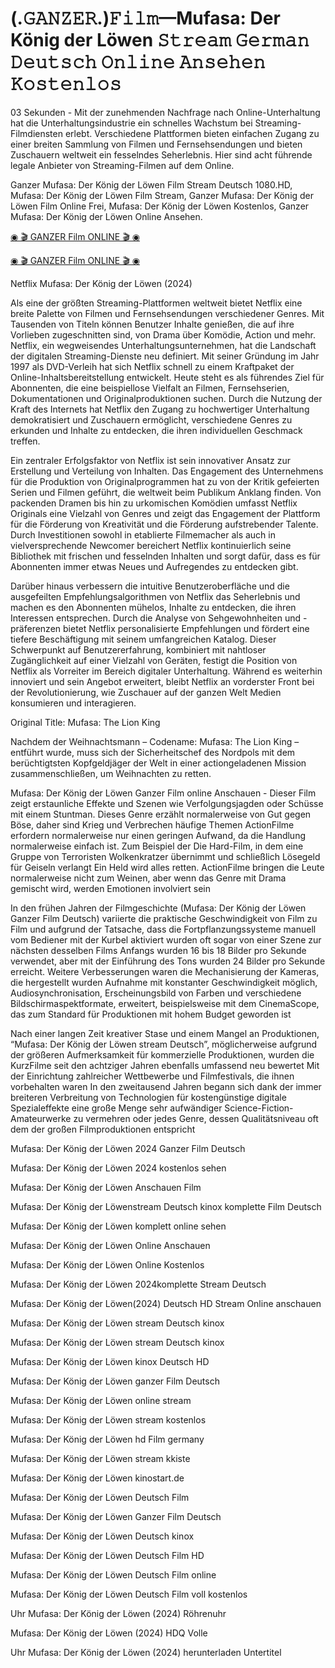 # (.𝙶𝙰𝙽𝚉𝙴𝚁.)𝙵𝚒𝚕𝚖—Mufasa: Der König der Löwen 𝚂𝚝𝚛𝚎𝚊𝚖 𝙶𝚎𝚛𝚖𝚊𝚗 𝙳𝚎𝚞𝚝𝚜𝚌𝚑 𝙾𝚗𝚕𝚒𝚗𝚎 𝙰𝚗𝚜𝚎𝚑𝚎𝚗 𝙺𝚘𝚜𝚝𝚎𝚗𝚕𝚘𝚜

03 Sekunden - Mit der zunehmenden Nachfrage nach Online-Unterhaltung hat die Unterhaltungsindustrie ein schnelles Wachstum bei Streaming-Filmdiensten erlebt. Verschiedene Plattformen bieten einfachen Zugang zu einer breiten Sammlung von Filmen und Fernsehsendungen und bieten Zuschauern weltweit ein fesselndes Seherlebnis. Hier sind acht führende legale Anbieter von Streaming-Filmen auf dem Online.

Ganzer Mufasa: Der König der Löwen Film Stream Deutsch 1080.HD, Mufasa: Der König der Löwen Film Stream, Ganzer Mufasa: Der König der Löwen Film Online Frei, Mufasa: Der König der Löwen Kostenlos, Ganzer Mufasa: Der König der Löwen Online Ansehen.

[◉ 🎬 GANZER Film ONLINE 🎬 ◉](https://sixmedia.online/de/movie/762509/mufasa-the-lion-king)

[◉ 🎬 GANZER Film ONLINE 🎬 ◉](https://sixmedia.online/de/movie/762509/mufasa-the-lion-king)

Netflix Mufasa: Der König der Löwen (2024)

Als eine der größten Streaming-Plattformen weltweit bietet Netflix eine breite Palette von Filmen und Fernsehsendungen verschiedener Genres. Mit Tausenden von Titeln können Benutzer Inhalte genießen, die auf ihre Vorlieben zugeschnitten sind, von Drama über Komödie, Action und mehr. Netflix, ein wegweisendes Unterhaltungsunternehmen, hat die Landschaft der digitalen Streaming-Dienste neu definiert. Mit seiner Gründung im Jahr 1997 als DVD-Verleih hat sich Netflix schnell zu einem Kraftpaket der Online-Inhaltsbereitstellung entwickelt. Heute steht es als führendes Ziel für Abonnenten, die eine beispiellose Vielfalt an Filmen, Fernsehserien, Dokumentationen und Originalproduktionen suchen. Durch die Nutzung der Kraft des Internets hat Netflix den Zugang zu hochwertiger Unterhaltung demokratisiert und Zuschauern ermöglicht, verschiedene Genres zu erkunden und Inhalte zu entdecken, die ihren individuellen Geschmack treffen.

Ein zentraler Erfolgsfaktor von Netflix ist sein innovativer Ansatz zur Erstellung und Verteilung von Inhalten. Das Engagement des Unternehmens für die Produktion von Originalprogrammen hat zu von der Kritik gefeierten Serien und Filmen geführt, die weltweit beim Publikum Anklang finden. Von packenden Dramen bis hin zu urkomischen Komödien umfasst Netflix Originals eine Vielzahl von Genres und zeigt das Engagement der Plattform für die Förderung von Kreativität und die Förderung aufstrebender Talente. Durch Investitionen sowohl in etablierte Filmemacher als auch in vielversprechende Newcomer bereichert Netflix kontinuierlich seine Bibliothek mit frischen und fesselnden Inhalten und sorgt dafür, dass es für Abonnenten immer etwas Neues und Aufregendes zu entdecken gibt.

Darüber hinaus verbessern die intuitive Benutzeroberfläche und die ausgefeilten Empfehlungsalgorithmen von Netflix das Seherlebnis und machen es den Abonnenten mühelos, Inhalte zu entdecken, die ihren Interessen entsprechen. Durch die Analyse von Sehgewohnheiten und -präferenzen bietet Netflix personalisierte Empfehlungen und fördert eine tiefere Beschäftigung mit seinem umfangreichen Katalog. Dieser Schwerpunkt auf Benutzererfahrung, kombiniert mit nahtloser Zugänglichkeit auf einer Vielzahl von Geräten, festigt die Position von Netflix als Vorreiter im Bereich digitaler Unterhaltung. Während es weiterhin innoviert und sein Angebot erweitert, bleibt Netflix an vorderster Front bei der Revolutionierung, wie Zuschauer auf der ganzen Welt Medien konsumieren und interagieren.

Original Title: Mufasa: The Lion King

Nachdem der Weihnachtsmann – Codename: Mufasa: The Lion King – entführt wurde, muss sich der Sicherheitschef des Nordpols mit dem berüchtigtsten Kopfgeldjäger der Welt in einer actiongeladenen Mission zusammenschließen, um Weihnachten zu retten.

Mufasa: Der König der Löwen Ganzer Film online Anschauen - Dieser Film zeigt erstaunliche Effekte und Szenen wie Verfolgungsjagden oder Schüsse mit einem Stuntman. Dieses Genre erzählt normalerweise von Gut gegen Böse, daher sind Krieg und Verbrechen häufige Themen ActionFilme erfordern normalerweise nur einen geringen Aufwand, da die Handlung normalerweise einfach ist. Zum Beispiel der Die Hard-Film, in dem eine Gruppe von Terroristen Wolkenkratzer übernimmt und schließlich Lösegeld für Geiseln verlangt Ein Held wird alles retten. ActionFilme bringen die Leute normalerweise nicht zum Weinen, aber wenn das Genre mit Drama gemischt wird, werden Emotionen involviert sein

In den frühen Jahren der Filmgeschichte (Mufasa: Der König der Löwen Ganzer Film Deutsch) variierte die praktische Geschwindigkeit von Film zu Film und aufgrund der Tatsache, dass die Fortpflanzungssysteme manuell vom Bediener mit der Kurbel aktiviert wurden oft sogar von einer Szene zur nächsten desselben Films Anfangs wurden 16 bis 18 Bilder pro Sekunde verwendet, aber mit der Einführung des Tons wurden 24 Bilder pro Sekunde erreicht. Weitere Verbesserungen waren die Mechanisierung der Kameras, die hergestellt wurden Aufnahme mit konstanter Geschwindigkeit möglich, Audiosynchronisation, Erscheinungsbild von Farben und verschiedene Bildschirmaspektformate, erweitert, beispielsweise mit dem CinemaScope, das zum Standard für Produktionen mit hohem Budget geworden ist

Nach einer langen Zeit kreativer Stase und einem Mangel an Produktionen, “Mufasa: Der König der Löwen stream Deutsch”, möglicherweise aufgrund der größeren Aufmerksamkeit für kommerzielle Produktionen, wurden die KurzFilme seit den achtziger Jahren ebenfalls umfassend neu bewertet Mit der Einrichtung zahlreicher Wettbewerbe und Filmfestivals, die ihnen vorbehalten waren In den zweitausend Jahren begann sich dank der immer breiteren Verbreitung von Technologien für kostengünstige digitale Spezialeffekte eine große Menge sehr aufwändiger Science-Fiction-Amateurwerke zu vermehren oder jedes Genre, dessen Qualitätsniveau oft dem der großen Filmproduktionen entspricht

Mufasa: Der König der Löwen 2024 Ganzer Film Deutsch

Mufasa: Der König der Löwen 2024 kostenlos sehen

Mufasa: Der König der Löwen Anschauen Film

Mufasa: Der König der Löwenstream Deutsch kinox komplette Film Deutsch

Mufasa: Der König der Löwen komplett online sehen

Mufasa: Der König der Löwen Online Anschauen

Mufasa: Der König der Löwen Online Kostenlos

Mufasa: Der König der Löwen 2024komplette Stream Deutsch

Mufasa: Der König der Löwen(2024) Deutsch HD Stream Online anschauen

Mufasa: Der König der Löwen stream Deutsch kinox

Mufasa: Der König der Löwen stream Deutsch kinox

Mufasa: Der König der Löwen kinox Deutsch HD

Mufasa: Der König der Löwen ganzer Film Deutsch

Mufasa: Der König der Löwen online stream

Mufasa: Der König der Löwen stream kostenlos

Mufasa: Der König der Löwen hd Film germany

Mufasa: Der König der Löwen stream kkiste

Mufasa: Der König der Löwen kinostart.de

Mufasa: Der König der Löwen Deutsch Film

Mufasa: Der König der Löwen Ganzer Film Deutsch

Mufasa: Der König der Löwen Deutsch kinox

Mufasa: Der König der Löwen Deutsch Film HD

Mufasa: Der König der Löwen Deutsch Film online

Mufasa: Der König der Löwen Deutsch Film voll kostenlos

Uhr Mufasa: Der König der Löwen (2024) Röhrenuhr

Mufasa: Der König der Löwen (2024) HDQ Volle

Uhr Mufasa: Der König der Löwen (2024) herunterladen Untertitel
